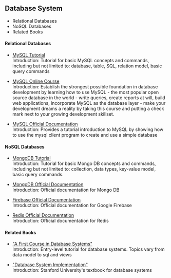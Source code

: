 ## Database System

- Relational Databases
- NoSQL Databases
- Related Books


#### Relational Databases

- [MySQL Tutorial](https://www.tutorialspoint.com/mysql/index.htm)  
Introduction: Tutorial for basic MySQL concepts and commands, including but not limited to: database, table, SQL, relation model, basic query commands

- [MySQL Online Course](https://www.udemy.com/course/the-complete-mysql-developer-course)  
Introduction: Establish the strongest possible foundation in database development by learning how to use MySQL - the most popular open source database in the world - write queries, create reports at will, build web applications, incorporate MySQL as the database layer - make your development dreams a reality by taking this course and putting a check mark next to your growing development skillset.

- [MySQL Official Documentation](https://dev.mysql.com/doc/refman/5.7/en/tutorial.html)  
Introduction: Provides a tutorial introduction to MySQL by showing how to use the mysql client program to create and use a simple database

#### NoSQL Databases

- [MongoDB Tutorial](https://www.tutorialspoint.com/mongodb/index.htm)  
Introduction: Tutorial for basic Mongo DB concepts and commands, including but not limited to: collection, data types, key-value model, basic query commands.

- [MongoDB Official Documentation](https://docs.mongodb.com/)  
Introduction: Official documentation for Mongo DB

- [Firebase Official Documentation](https://firebase.google.com/docs)  
Introduction: Official documentation for Google Firebase

- [Redis Official Documentation](https://redis.io/documentation)  
Introduction: Official documentation for Redis

#### Related Books

- ["A First Course in Database Systems"](http://infolab.stanford.edu/~ullman/fcdb.html)  
Introduction: Entry-level tutorial for database systems. Topics vary from data model to sql and views

- ["Database System Implementation"](http://infolab.stanford.edu/~ullman/dbsi.html)  
Introduction: Stanford University's textbook for database systems
